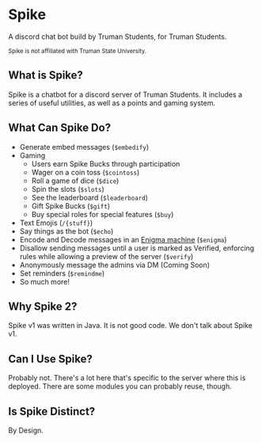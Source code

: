 # Spike

A discord chat bot build by Truman Students, for Truman Students.

<sub>Spike is not affiliated with Truman State University.</sub>

## What is Spike?
Spike is a chatbot for a discord server of Truman Students. It includes a series of 
useful utilities, as well as a points and gaming system.

## What Can Spike Do?
+ Generate embed messages (`$embedify`)
+ Gaming
    + Users earn Spike Bucks through participation
    + Wager on a coin toss (`$cointoss`)
    + Roll a game of dice (`$dice`)
    + Spin the slots (`$slots`)
    + See the leaderboard (`$leaderboard`)
    + Gift Spike Bucks (`$gift`)
    + Buy special roles for special features (`$buy`)
+ Text Emojis (`/{stuff}`)
+ Say things as the bot (`$echo`)
+ Encode and Decode messages in an [Enigma machine](https://git.brandoningli.com/brandon/enigmajs) (`$enigma`)
+ Disallow sending messages until a user is marked as Verified, enforcing rules while allowing a preview of the server (`$verify`)
+ Anonymously message the admins via DM (Coming Soon)
+ Set reminders (`$remindme`)
+ So much more!

## Why Spike 2?
Spike v1 was written in Java. It is not good code. We don't talk about Spike v1.

## Can I Use Spike?
Probably not. There's a lot here that's specific to the server where this is deployed. There are some modules you can probably reuse, though.

## Is Spike Distinct?
By Design.
